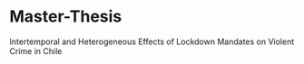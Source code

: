 # Master-Thesis
Intertemporal and Heterogeneous Effects of Lockdown Mandates on Violent Crime in Chile
